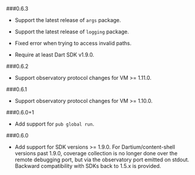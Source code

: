 ###0.6.3

 * Support the latest release of `args` package.
 
 * Support the latest release of `logging` package.
 
 * Fixed error when trying to access invalid paths.
 
 * Require at least Dart SDK v1.9.0.

###0.6.2
 * Support observatory protocol changes for VM >= 1.11.0.

###0.6.1
 * Support observatory protocol changes for VM >= 1.10.0.

###0.6.0+1
 * Add support for `pub global run`.

###0.6.0
  * Add support for SDK versions >= 1.9.0. For Dartium/content-shell versions
    past 1.9.0, coverage collection is no longer done over the remote debugging
    port, but via the observatory port emitted on stdout. Backward
    compatibility with SDKs back to 1.5.x is provided.
